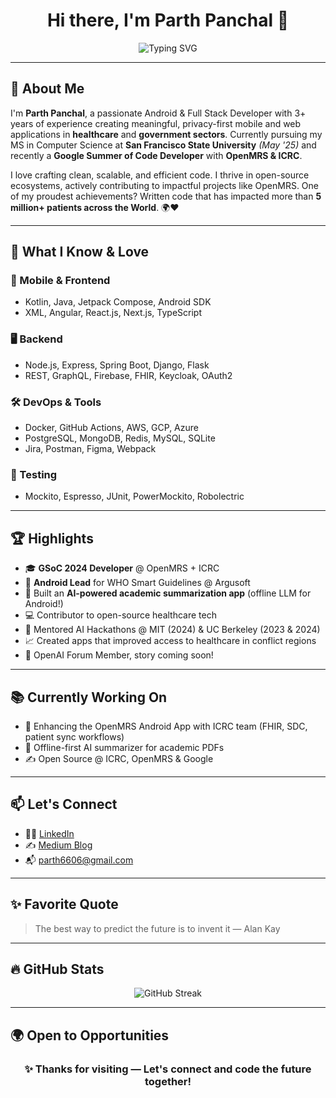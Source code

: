 <!-- README.md for GitHub Profile -->

<h1 align="center">Hi there, I'm Parth Panchal 👋</h1>

<p align="center">
  <img src="https://readme-typing-svg.herokuapp.com?font=Fira+Code&size=16&pause=1000&center=true&vCenter=true&width=435&lines=Android+Engineer+%7C+Open+Source+Contributor;Full+Stack+Developer+%7C+GSoC+%40+OpenMRS;AI+%26+Healthcare+Tech+Enthusiast;Building+Apps+with+Impact+%F0%9F%9A%80" alt="Typing SVG" />
</p>

---

## 🚀 About Me

I'm **Parth Panchal**, a passionate Android & Full Stack Developer with 3+ years of experience creating meaningful, privacy-first mobile and web applications in **healthcare** and **government sectors**. Currently pursuing my MS in Computer Science at **San Francisco State University** *(May '25)* and recently a **Google Summer of Code Developer** with **OpenMRS & ICRC**.

I love crafting clean, scalable, and efficient code. I thrive in open-source ecosystems, actively contributing to impactful projects like OpenMRS. One of my proudest achievements? Written code that has impacted more than **5 million+ patients across the World**. 🌍❤️

---

## 🧠 What I Know & Love

### 📱 Mobile & Frontend
- Kotlin, Java, Jetpack Compose, Android SDK
- XML, Angular, React.js, Next.js, TypeScript

### 🖥 Backend
- Node.js, Express, Spring Boot, Django, Flask
- REST, GraphQL, Firebase, FHIR, Keycloak, OAuth2

### 🛠 DevOps & Tools
- Docker, GitHub Actions, AWS, GCP, Azure
- PostgreSQL, MongoDB, Redis, MySQL, SQLite
- Jira, Postman, Figma, Webpack

### 🧪 Testing
- Mockito, Espresso, JUnit, PowerMockito, Robolectric

---

## 🏆 Highlights

- 🎓 **GSoC 2024 Developer** @ OpenMRS + ICRC  
- 💼 **Android Lead** for WHO Smart Guidelines @ Argusoft  
- 🧠 Built an **AI-powered academic summarization app** (offline LLM for Android!)  
- 💻 Contributor to open-source healthcare tech  
- 🥇 Mentored AI Hackathons @ MIT (2024) & UC Berkeley (2023 & 2024)  
- 📈 Created apps that improved access to healthcare in conflict regions  
- 📢 OpenAI Forum Member, story coming soon!

---

## 📚 Currently Working On

- 📲 Enhancing the OpenMRS Android App with ICRC team (FHIR, SDC, patient sync workflows)
- 🧠 Offline-first AI summarizer for academic PDFs
- ✍️ Open Source @ ICRC, OpenMRS & Google

---

## 📫 Let's Connect

- 🧑‍💼 [LinkedIn](https://linkedin.com/in/parth-r-panchal)
- ✍️ [Medium Blog](https://medium.com/@panchalparth_91743)
- 📬 parth6606@gmail.com

---

## ✨ Favorite Quote

> The best way to predict the future is to invent it — Alan Kay

---

## 🔥 GitHub Stats

<p align="center">
  <img src="https://github-readme-streak-stats.herokuapp.com?user=parthfloyd&theme=tokyonight" alt="GitHub Streak" />
</p>

---

## 🌍 Open to Opportunities

<h3 align="center">✨ Thanks for visiting — Let's connect and code the future together!</h3>
